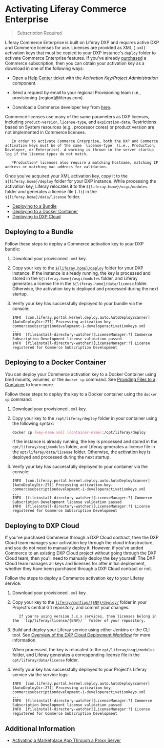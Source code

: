 # Activating Liferay Commerce Enterprise

> Subscription Required

Liferay Commerce Enterprise is built on Liferay DXP and requires active DXP and Commerce licenses for use. Licenses are provided as XML (`.xml`) activation keys that must be copied to your DXP instance's `deploy` folder to activate Commerce Enterprise features. If you've already [purchased](https://www.liferay.com/contact-sales) a Commerce subscription, then you can obtain your activation key as a download in one of the following ways:

* Open a [Help Center](https://liferay-support.zendesk.com/agent/) ticket with the *Activation Key/Project Administration* component.

* Send a request by email to your regional Provisioning team (i.e., provisioning-[region]@liferay.com).

* Download a Commerce developer key from [here](https://customer.liferay.com/en_US/activation-key).

Commerce licenses use many of the same parameters as DXP licenses, including `product-version`, `license-type`, and `expiration-date`. Restrictions based on System resources (e.g., processor cores) or product version are not implemented in Commerce licenses.

```important::
   In order to activate Commerce Enterprise, both the DXP and Commerce activation keys must be of the same `license-type` (i.e., Production, Developer, or Enterprise). A warning is thrown in the server startup log if the license types do not match.
   
   *Production* licenses also require a matching hostname, matching IP address or matching mac address for validation.
```

Once you've acquired your XML activation key, copy it to the `${liferay.home}/deploy` folder for your DXP instance. While processing the activation key, Liferay relocates it to the `${liferay.home}/osgi/modules` folder and generates a license file (`.li`) in the `${liferay.home}/data/license` folder.

* [Deploying to a Bundle](#deploying-to-a-bundle)
* [Deploying to a Docker Container](#deploying-to-a-docker-container)
* [Deploying to DXP Cloud](#deploying-to-dxp-cloud)

## Deploying to a Bundle

Follow these steps to deploy a Commerce activation key to your DXP bundle:

1. Download your provisioned `.xml` key.

1. Copy your key to the [`${liferay.home}/deploy`](https://learn.liferay.com/dxp/7.x/en/installation-and-upgrades/reference/liferay-home.html) folder for your DXP instance. If the instance is already running, the key is processed and stored in the `${liferay.home}/osgi/modules` folder, and Liferay generates a license file in the `${liferay.home}/data/license` folder. Otherwise, the activation key is deployed and processed during the next startup.

1. Verify your key has successfully deployed to your bundle via the console:

   ```log
   INFO  [com.liferay.portal.kernel.deploy.auto.AutoDeployScanner][AutoDeployDir:271] Processing activation-key-commercesubscriptiondevelopment-1-developeractivationkeys.xml
   ...
   INFO  [fileinstall-directory-watcher][LicenseManager:?] Commerce Subscription Development license validation passed
   INFO  [fileinstall-directory-watcher][LicenseManager:?] License registered for Commerce Subscription Development
   ```

## Deploying to a Docker Container

You can deploy your Commerce activation key to a Docker Container using bind mounts, volumes, or the `docker cp` command. See [Providing Files to a Container](https://learn.liferay.com/dxp/7.x/en/installation-and-upgrades/installing-liferay/using-liferay-docker-images/providing-files-to-the-container.html?highlight=opt) to learn more.

Follow these steps to deploy the key to a Docker container using the `docker cp` command:

1. Download your provisioned `.xml` key.

1. Copy your key to the `/opt/liferay/deploy` folder in your container using the following syntax:

   ```bash
   docker cp [key-name.xml] [container-name]:/opt/liferay/deploy
   ```

   If the instance is already running, the key is processed and stored in the `opt/liferay/osgi/modules` folder, and Liferay generates a license file in the `opt/liferay/data/license` folder. Otherwise, the activation key is deployed and processed during the next startup.

1. Verify your key has successfully deployed to your container via the console:

   ```log
   INFO  [com.liferay.portal.kernel.deploy.auto.AutoDeployScanner][AutoDeployDir:271] Processing activation-key-commercesubscriptiondevelopment-1-developeractivationkeys.xml
   ...
   INFO  [fileinstall-directory-watcher][LicenseManager:?] Commerce Subscription Development license validation passed
   INFO  [fileinstall-directory-watcher][LicenseManager:?] License registered for Commerce Subscription Development
   ```

## Deploying to DXP Cloud

If you've purchased Commerce through a DXP Cloud contract, then the DXP Cloud team manages your activation key through the cloud infrastructure, and you do not need to manually deploy it. However, if you've added Commerce to an existing DXP Cloud project without going through the DXP Cloud team, then you'll need to manually deploy the key yourself. The DXP Cloud team manages all keys and licenses for after initial deployment, whether they have been purchased through a DXP Cloud contract or not.

Follow the steps to deploy a Commerce activation key to your Liferay service:

1. Download your provisioned `.xml` key.

1. Copy your key to the [`liferay/configs/{ENV}/deploy/`](https://learn.liferay.com/dxp-cloud/latest/en/using-the-liferay-dxp-service/introduction-to-the-liferay-dxp-service.html#licenses) folder in your Project's central Git repository, and commit your changes.

   ```note::
      If you're using version 3.x.x services, then licenses belong in the ``lcp/liferay/license/{ENV}/`` folder of your repository.
   ```

1. Build and deploy your Liferay service using either Jenkins or the CLI tool. See [Overview of the DXP Cloud Deployment Workflow](https://learn.liferay.com/dxp-cloud/latest/en/build-and-deploy/overview-of-the-dxp-cloud-deployment-workflow.html) for more information.

   When processed, the key is relocated to the `opt/liferay/osgi/modules` folder, and Liferay generates a corresponding license file in the `opt/liferay/data/license` folder.

1. Verify your key has successfully deployed to your Project's Liferay service via the service logs:

   ```log
   INFO  [com.liferay.portal.kernel.deploy.auto.AutoDeployScanner][AutoDeployDir:271] Processing activation-key-commercesubscriptiondevelopment-1-developeractivationkeys.xml
   ...
   INFO  [fileinstall-directory-watcher][LicenseManager:?] Commerce Subscription Development license validation passed
   INFO  [fileinstall-directory-watcher][LicenseManager:?] License registered for Commerce Subscription Development
   ```

## Additional Information

* [Activating a Marketplace App Through a Proxy Server](https://help.liferay.com/hc/en-us/articles/360018427391)
